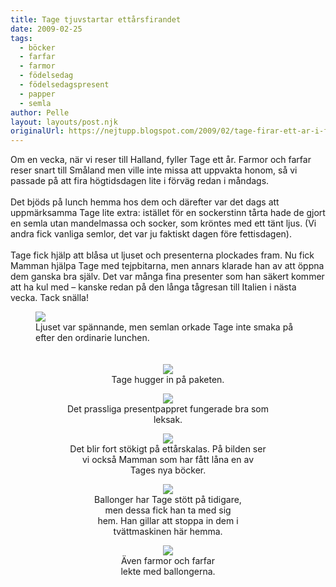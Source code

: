 ```yaml
---
title: Tage tjuvstartar ettårsfirandet
date: 2009-02-25
tags: 
  - böcker
  - farfar
  - farmor
  - födelsedag
  - födelsedagspresent
  - papper
  - semla	
author: Pelle
layout: layouts/post.njk
originalUrl: https://nejtupp.blogspot.com/2009/02/tage-firar-ett-ar-i-fortid.html
---
```


Om en vecka, när vi reser till Halland, fyller Tage ett år. Farmor och farfar reser snart till Småland men ville inte missa att uppvakta honom, så vi passade på att fira högtidsdagen lite i förväg redan i måndags.<br><br>Det bjöds på lunch hemma hos dem och därefter var det dags att uppmärksamma Tage lite extra: istället för en sockerstinn tårta hade de gjort en semla utan mandelmassa och socker, som kröntes med ett tänt ljus. (Vi andra fick vanliga semlor, det var ju faktiskt dagen före fettisdagen).<br><br>Tage fick hjälp att blåsa ut ljuset och presenterna plockades fram. Nu fick Mamman hjälpa Tage med tejpbitarna, men annars klarade han av att öppna dem ganska bra själv. Det var många fina presenter som han säkert kommer att ha kul med – kanske redan på den långa tågresan till Italien i nästa vecka. Tack snälla!

<figure>
	<img src="../../../../img/_MG_1210_1024pix.jpg">
	<figcaption> Ljuset var spännande, men semlan orkade Tage inte smaka på<br>efter den ordinarie lunchen.<br><br><br></span></span></div><div style="text-align: center;"><img src="../../../../img/_MG_1227_1024pix.jpg">
	<figcaption>Tage hugger in på paketen.</figcaption>

<figure>
	<img src="../../../../img/_MG_1285_1024pix.jpg">
	<figcaption>Det prassliga presentpappret fungerade bra som leksak.</figcaption>
</figure>

<figure>
	<img src="../../../../img/_MG_1282_1024pix.jpg">
	<figcaption>Det blir fort stökigt på ettårskalas. På bilden ser<br>vi också Mamman  som har fått låna en av<br>Tages nya böcker.</figcaption>

<figure>
	<img src="../../../../img/_MG_1297_1024pix.jpg">
	<figcaption>Ballonger har Tage stött på tidigare, men dessa fick han ta med sig<br>hem. Han gillar att stoppa in dem i tvättmaskinen här hemma.</span></span><br>

<figure>
	<img src="../../../../img/_MG_1301_1024pix.jpg">
	<figcaption>Även farmor och farfar lekte med ballongerna.</figcaption></div>
